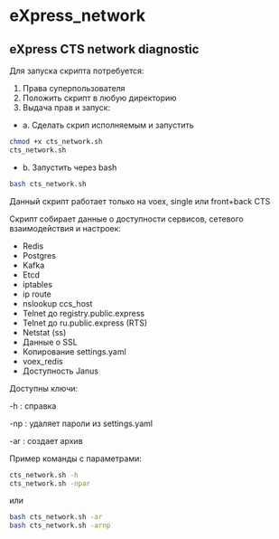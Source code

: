 # eXpress_network
## eXpress CTS network diagnostic

Для запуска скрипта потребуется:
1. Права суперпользователя
2. Положить скрипт в любую директорию
3. Выдача прав и запуск:
- a. Сделать скрип исполняемым и запустить   
```bash
chmod +x cts_network.sh
cts_network.sh
```
- b. Запустить через bash
```bash
bash cts_network.sh
```
Данный скрипт работает только на voex, single или front+back CTS

Скрипт собирает данные о доступности сервисов, сетевого взаимодействия и настроек:

- Redis
- Postgres
- Kafka
- Etcd
- iptables
- ip route
- nslookup ccs_host
- Telnet до registry.public.express
- Telnet до ru.public.express (RTS)
- Netstat (ss)
- Данные о SSL
- Копирование settings.yaml
- voex_redis
- Доступность Janus


Доступны ключи:

-h : справка

-np : удаляет пароли из settings.yaml

-ar : создает архив

Пример команды с параметрами:

```bash
cts_network.sh -h
cts_network.sh -npar
```
или
```bash
bash cts_network.sh -ar
bash cts_network.sh -arnp
```